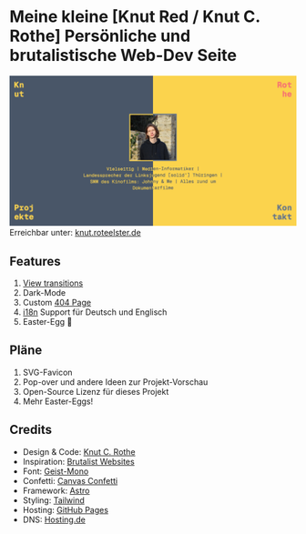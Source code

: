# Meine kleine [Knut Red / Knut C. Rothe] Persönliche und brutalistische Web-Dev Seite

![og image](./public/og_knutred.png)
Erreichbar unter: [knut.roteelster.de](https://knut.roteelster.de)

## Features

1. [View transitions](https://developer.mozilla.org/en-US/docs/Web/API/View_Transitions_API)
2. Dark-Mode
3. Custom [404 Page](https://knut.roteelster.de/404)
4. [i18n](https://docs.astro.build/en/recipes/i18n/#translate-routes) Support für Deutsch und Englisch
5. Easter-Egg 🎉

## Pläne

1. SVG-Favicon
2. Pop-over und andere Ideen zur Projekt-Vorschau
3. Open-Source Lizenz für dieses Projekt
4. Mehr Easter-Eggs!

## Credits

- Design & Code: [Knut C. Rothe](https://knut.rotelster.de)
- Inspiration: [Brutalist Websites](https://brutalistwebsites.com/)
- Font: [Geist-Mono](https://vercel.com/font)
- Confetti: [Canvas Confetti](https://github.com/catdad/canvas-confetti)
- Framework: [Astro](https://astro.build/)
- Styling: [Tailwind](https://tailwindcss.com/)
- Hosting: [GitHub Pages](https://pages.github.com/)
- DNS: [Hosting.de](https://www.hosting.de/)
